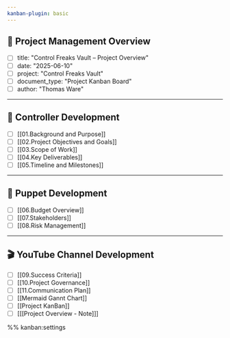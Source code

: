 ```yaml
---
kanban-plugin: basic
---
```


## 🧠 Project Management Overview

- [ ] title: "Control Freaks Vault – Project Overview"
- [ ] date: "2025-06-10"
- [ ] project: "Control Freaks Vault"
- [ ] document_type: "Project Kanban Board"
- [ ] author: "Thomas Ware"

---

## 🔧 Controller Development

- [ ] [[01.Background and Purpose]]
- [ ] [[02.Project Objectives and Goals]]
- [ ] [[03.Scope of Work]]
- [ ] [[04.Key Deliverables]]
- [ ] [[05.Timeline and Milestones]]

---

## 🤖 Puppet Development

- [ ] [[06.Budget Overview]]
- [ ] [[07.Stakeholders]]
- [ ] [[08.Risk Management]]

---

## 🎬 YouTube Channel Development

- [ ] [[09.Success Criteria]]
- [ ] [[10.Project Governance]]
- [ ] [[11.Communication Plan]]
- [ ] [[Mermaid Gannt Chart]]
- [ ] [[Project KanBan]]
- [ ] [[[Project Overview - Note]]]

%% kanban:settings
